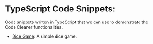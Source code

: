 # TypeScript Code Snippets:

Code snippets written in TypeScript that we can use to demonstrate the Code Cleaner functionalities.

- [Dice Game](./dice-game.ts): A simple dice game.